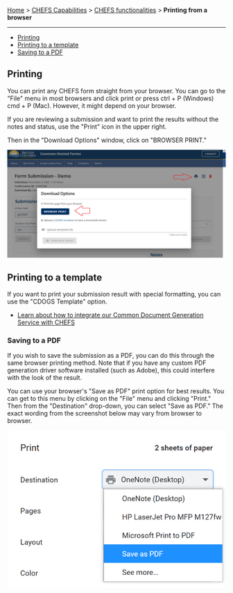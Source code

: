 [Home](.) > [CHEFS Capabilities](CHEFS-Capabilities) > [CHEFS functionalities](CHEFS-functionalities) > **Printing from a browser**
***

* [Printing](#Printing)
* [Printing to a template](#Printing-to-a-template)
* [Saving to a PDF](#Saving-to-a-PDF)

## Printing

You can print any CHEFS form straight from your browser. You can go to the "File" menu in most browsers and click print or press ctrl + P (Windows) cmd + P (Mac). However, it might depend on your browser.

If you are reviewing a submission and want to print the results without the notes and status, use the "Print" icon in the upper right.

Then in the "Download Options" window, click on "BROWSER PRINT."

![Submission Print](images/print_browser.png) 

## Printing to a template

If you want to print your submission result with special formatting, you can use the "CDOGS Template" option. 
* [Learn about how to integrate our Common Document Generation Service with CHEFS](https://github.com/bcgov/common-hosted-form-service/wiki/CDOGS-Template-Upload)

### Saving to a PDF
If you wish to save the submission as a PDF, you can do this through the same browser printing method. Note that if you have any custom PDF generation driver software installed (such as Adobe), this could interfere with the look of the result.

You can use your browser's "Save as PDF" print option for best results. You can get to this menu by clicking on the "File" menu and clicking "Print." Then from the "Destination" drop-down, you can select "Save as PDF." The exact wording from the screenshot below may vary from browser to browser.

![Save to pdf.](images/print_save.png) 